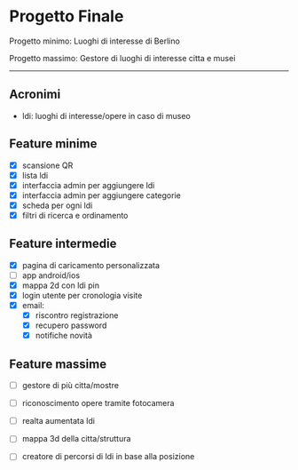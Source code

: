 # Progetto Finale
Progetto minimo: Luoghi di interesse di Berlino

Progetto massimo: Gestore di luoghi di interesse citta e musei 

---------------------

## Acronimi
- ldi: luoghi di interesse/opere in caso di museo

## Feature minime
- [X] scansione QR
- [X] lista ldi
- [X] interfaccia admin per aggiungere ldi
- [X] interfaccia admin per aggiungere categorie
- [X] scheda per ogni ldi
- [X] filtri di ricerca e ordinamento

## Feature intermedie
- [X] pagina di caricamento personalizzata
- [ ] app android/ios
- [X] mappa 2d con ldi pin
- [X] login utente per cronologia visite
- [X] email:
  - [X] riscontro registrazione
  - [X] recupero password
  - [X] notifiche novità

## Feature massime
- [ ] gestore di più citta/mostre
- [ ] riconoscimento opere tramite fotocamera
- [ ] realta aumentata ldi
- [ ] mappa 3d della citta/struttura
- [ ] creatore di percorsi di ldi in base alla posizione

